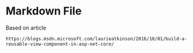 ﻿# Markdown File

Based on article 

`https://blogs.msdn.microsoft.com/laurieatkinson/2016/10/01/build-a-reusable-view-component-in-asp-net-core/`